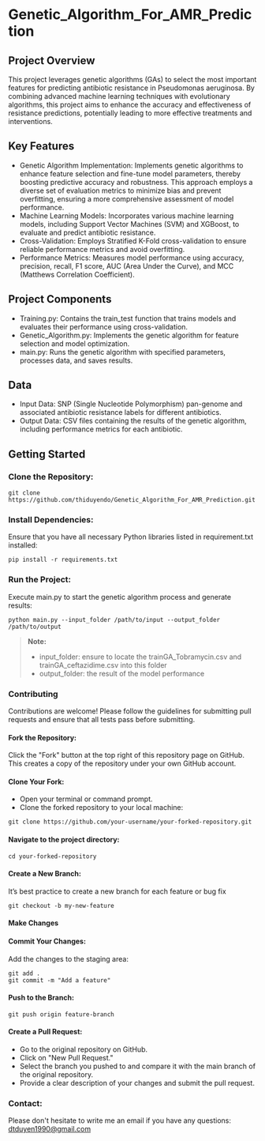 # Genetic_Algorithm_For_AMR_Prediction
## Project Overview
This project leverages genetic algorithms (GAs) to select the most important features for predicting antibiotic resistance in Pseudomonas aeruginosa. By combining advanced machine learning techniques with evolutionary algorithms, this project aims to enhance the accuracy and effectiveness of resistance predictions, potentially leading to more effective treatments and interventions.
## Key Features
- Genetic Algorithm Implementation: Implements genetic algorithms to enhance feature selection and fine-tune model parameters, thereby boosting predictive accuracy and robustness. This approach employs a diverse set of evaluation metrics to minimize bias and prevent overfitting, ensuring a more comprehensive assessment of model performance.
- Machine Learning Models: Incorporates various machine learning models, including Support Vector Machines (SVM) and XGBoost, to evaluate and predict antibiotic resistance.
- Cross-Validation: Employs Stratified K-Fold cross-validation to ensure reliable performance metrics and avoid overfitting.
- Performance Metrics: Measures model performance using accuracy, precision, recall, F1 score, AUC (Area Under the Curve), and MCC (Matthews Correlation Coefficient).
## Project Components
- Training.py: Contains the train_test function that trains models and evaluates their performance using cross-validation.
- Genetic_Algorithm.py: Implements the genetic algorithm for feature selection and model optimization.
- main.py: Runs the genetic algorithm with specified parameters, processes data, and saves results.
## Data
- Input Data: SNP (Single Nucleotide Polymorphism) pan-genome and associated antibiotic resistance labels for different antibiotics.
- Output Data: CSV files containing the results of the genetic algorithm, including performance metrics for each antibiotic.
## Getting Started
### Clone the Repository:
```
git clone https://github.com/thiduyendo/Genetic_Algorithm_For_AMR_Prediction.git
```
### Install Dependencies:
Ensure that you have all necessary Python libraries listed in requirement.txt installed: 
```
pip install -r requirements.txt
```
### Run the Project:
Execute main.py to start the genetic algorithm process and generate results:
```
python main.py --input_folder /path/to/input --output_folder /path/to/output
```
> **Note:**
> - input_folder: ensure to locate the trainGA_Tobramycin.csv and trainGA_ceftazidime.csv into this folder
> - output_folder: the result of the model performance
### Contributing
Contributions are welcome! Please follow the guidelines for submitting pull requests and ensure that all tests pass before submitting.
#### Fork the Repository:
Click the "Fork" button at the top right of this repository page on GitHub. This creates a copy of the repository under your own GitHub account.
#### Clone Your Fork:
- Open your terminal or command prompt.
- Clone the forked repository to your local machine:
```
git clone https://github.com/your-username/your-forked-repository.git
```
#### Navigate to the project directory:
```
cd your-forked-repository
```
#### Create a New Branch:
It’s best practice to create a new branch for each feature or bug fix
```
git checkout -b my-new-feature
```
#### Make Changes
#### Commit Your Changes:
Add the changes to the staging area:
```
git add .
git commit -m "Add a feature"
```
#### Push to the Branch:
```
git push origin feature-branch
```
#### Create a Pull Request:
- Go to the original repository on GitHub.
- Click on "New Pull Request."
- Select the branch you pushed to and compare it with the main branch of the original repository.
- Provide a clear description of your changes and submit the pull request.
### Contact:
Please don't hesitate to write me an email if you have any questions: [dtduyen1990@gmail.com](https://mail.google.com/mail/u/0/#inbox?compose=DmwnWrRttWSfKhnnWhrMtpdSmmPlQNwlvsCllVcTCMTPhdZqbBCgDGXDNtsXvwXMTdBNDZDpHCFL)
